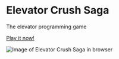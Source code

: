 Elevator Crush Saga
===================
The elevator programming game

[Play it now!](http://magwo.github.io/elevatorcrush/)

![Image of Elevator Crush Saga in browser](https://raw.githubusercontent.com/magwo/elevatorcrush/master/images/screenshot.png)
